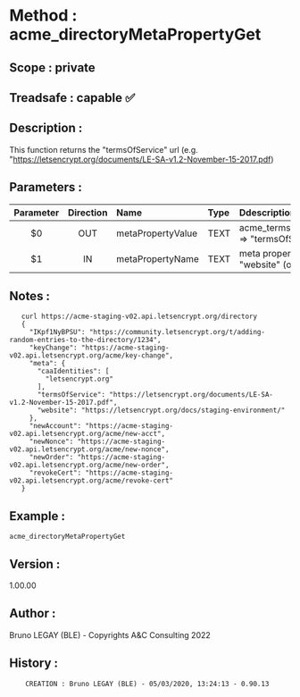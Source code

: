 ﻿# **Method :** acme_directoryMetaPropertyGet
## **Scope :** private
## **Treadsafe :** capable ✅ 
## **Description :** 
This function returns the "termsOfService" url (e.g. "https://letsencrypt.org/documents/LE-SA-v1.2-November-15-2017.pdf)
## **Parameters :** 
| Parameter | Direction | Name | Type | Ddescription | 
|:----:|:----:|:----|:----|:----| 
| $0 | OUT | metaPropertyValue | TEXT | acme_termsOfServiceUrlGet("termsOfService") => "termsOfService" url | 
| $1 | IN | metaPropertyName | TEXT | meta property name "termsOfService" or "website" (optional, default "termsOfService") | 

## **Notes :** 

      
       curl https://acme-staging-v02.api.letsencrypt.org/directory
       {
         "IKpf1NyBPSU": "https://community.letsencrypt.org/t/adding-random-entries-to-the-directory/1234",
         "keyChange": "https://acme-staging-v02.api.letsencrypt.org/acme/key-change",
         "meta": {
           "caaIdentities": [
             "letsencrypt.org"
           ],
           "termsOfService": "https://letsencrypt.org/documents/LE-SA-v1.2-November-15-2017.pdf",
           "website": "https://letsencrypt.org/docs/staging-environment/"
         },
         "newAccount": "https://acme-staging-v02.api.letsencrypt.org/acme/new-acct",
         "newNonce": "https://acme-staging-v02.api.letsencrypt.org/acme/new-nonce",
         "newOrder": "https://acme-staging-v02.api.letsencrypt.org/acme/new-order",
         "revokeCert": "https://acme-staging-v02.api.letsencrypt.org/acme/revoke-cert"
       }
## **Example :** 
```
acme_directoryMetaPropertyGet
```
## **Version :** 
1.00.00
## **Author :** 
Bruno LEGAY (BLE) - Copyrights A&C Consulting 2022
## **History :** 
 
        CREATION : Bruno LEGAY (BLE) - 05/03/2020, 13:24:13 - 0.90.13
